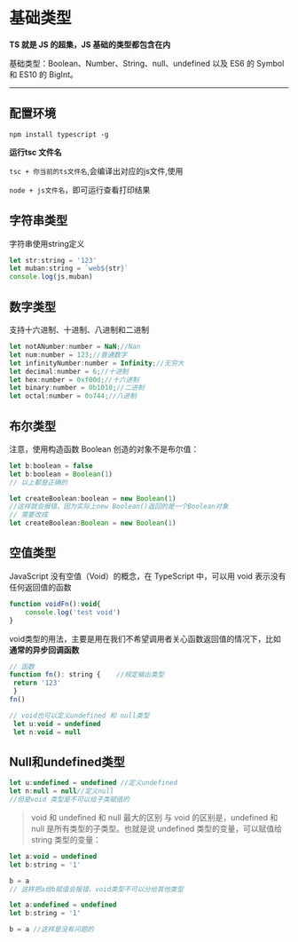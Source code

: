 # 基础类型

**TS 就是 JS 的超集，JS 基础的类型都包含在内**

基础类型：Boolean、Number、String、null、undefined 以及 ES6 的  Symbol 和 ES10 的 BigInt。

- - - 
## 配置环境

`npm install typescript -g`

**运行tsc 文件名**<Br/>

`tsc + 你当前的ts文件名`,会编译出对应的js文件,使用

`node + js文件名`，即可运行查看打印结果


## 字符串类型
字符串使用string定义
```js
let str:string = '123'
let muban:string = `web${str}`
console.log(js,muban)
```

## 数字类型
支持十六进制、十进制、八进制和二进制
```js
let notANumber:number = NaN;//Nan
let num:number = 123;//普通数字
let infinityNumber:number = Infinity;//无穷大
let decimal:number = 6;//十进制
let hex:number = 0xf00d;//十六进制
let binary:number = 0b1010;//二进制
let octal:number = 0o744;//八进制
```

## 布尔类型
注意，使用构造函数 Boolean 创造的对象不是布尔值：
```js
let b:boolean = false
let b:boolean = Boolean(1)
// 以上都是正确的

let createBoolean:boolean = new Boolean(1)
//这样就会报错，因为实际上new Boolean()返回的是一个Boolean对象
// 需要改成
let createBoolean:Boolean = new Boolean(1)
```
## 空值类型
JavaScript 没有空值（Void）的概念，在 TypeScript 中，可以用 void 表示没有任何返回值的函数
```js
function voidFn():void{
    console.log('test void')
}
```
void类型的用法，主要是用在我们不希望调用者关心函数返回值的情况下，比如 **通常的异步回调函数** <br/>

```js
// 函数
function fn(): string {    //规定输出类型
 return '123'
 }
fn()

// void也可以定义undefined 和 null类型
 let u:void = undefined
 let n:void = null
```

## Null和undefined类型
```js
let u:undefined = undefined //定义undefined
let n:null = null//定义null
//但是void 类型是不可以给子类赋值的
```
>void 和 undefined 和 null 最大的区别
与 void 的区别是，undefined 和 null 是所有类型的子类型。也就是说 undefined 类型的变量，可以赋值给 string 类型的变量：

```js
let a:void = undefined
let b:string = '1'

b = a
// 这样把a给b赋值会报错，void类型不可以分给其他类型

let a:undefined = undefined
let b:string = '1'

b = a //这样是没有问题的
```




